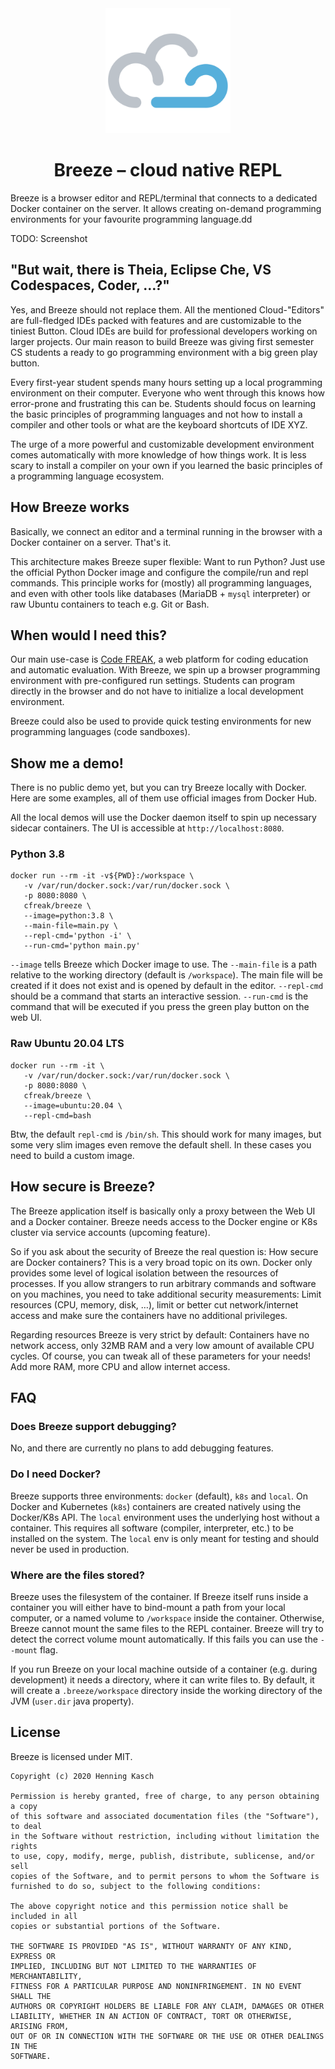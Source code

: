 <div align="center"><img src="./frontend/packages/app/public/breeze-logo-square.svg" width="200" height="200" />
<h1>Breeze – cloud native REPL</h1>
</div>

Breeze is a browser editor and REPL/terminal that connects to a dedicated Docker container on the server. It allows creating on-demand programming environments for your favourite programming language.dd

TODO: Screenshot

## "But wait, there is Theia, Eclipse Che, VS Codespaces, Coder, …?"
Yes, and Breeze should not replace them. All the mentioned Cloud-"Editors" are full-fledged IDEs packed with features and are customizable to the tiniest Button. Cloud IDEs are build for professional developers working on larger projects. Our main reason to build Breeze was giving first semester CS students a ready to go programming environment with a big green play button. 

Every first-year student spends many hours setting up a local programming environment on their computer. Everyone who went through this knows how error-prone and frustrating this can be. Students should focus on learning the basic principles of programming languages and not how to install a compiler and other tools or what are the keyboard shortcuts of IDE XYZ.

The urge of a more powerful and customizable development environment comes automatically with more knowledge of how things work. It is less scary to install a compiler on your own if you learned the basic principles of a programming language ecosystem.

## How Breeze works
Basically, we connect an editor and a terminal running in the browser with a Docker container on a server. That's it.

This architecture makes Breeze super flexible: Want to run Python? Just use the official Python Docker image and configure the compile/run and repl commands. This principle works for (mostly) all programming languages, and even with other tools like databases (MariaDB + `mysql` interpreter) or raw Ubuntu containers to teach e.g. Git or Bash.

## When would I need this?
Our main use-case is [Code FREAK](https://github.com/codefreak/codefreak), a web platform for coding education and automatic evaluation. With Breeze, we spin up a browser programming environment with pre-configured run settings. Students can program directly in the browser and do not have to initialize a local development environment.

Breeze could also be used to provide quick testing environments for new programming languages (code sandboxes).

## Show me a demo!
There is no public demo yet, but you can try Breeze locally with Docker. Here are some examples, all of them use official images from Docker Hub.

All the local demos will use the Docker daemon itself to spin up necessary sidecar containers. The UI is accessible
at `http://localhost:8080`.

### Python 3.8
```shell script
docker run --rm -it -v${PWD}:/workspace \
   -v /var/run/docker.sock:/var/run/docker.sock \
   -p 8080:8080 \
   cfreak/breeze \
   --image=python:3.8 \
   --main-file=main.py \
   --repl-cmd='python -i' \
   --run-cmd='python main.py'
```
`--image` tells Breeze which Docker image to use. The `--main-file` is a path relative to the working directory (default is `/workspace`). The main file will be created if it does not exist and is opened by default in the editor. `--repl-cmd` should be a command that starts an interactive session. `--run-cmd` is the command that will be executed if you press the green play button on the web UI. 

### Raw Ubuntu 20.04 LTS
```shell script
docker run --rm -it \
   -v /var/run/docker.sock:/var/run/docker.sock \
   -p 8080:8080 \
   cfreak/breeze \
   --image=ubuntu:20.04 \
   --repl-cmd=bash
```
Btw, the default `repl-cmd` is `/bin/sh`. This should work for many images, but some very slim images even remove the default shell. In these cases you need to build a custom image.

## How secure is Breeze?
The Breeze application itself is basically only a proxy between the Web UI and a Docker container. Breeze needs access to the Docker engine or K8s cluster via service accounts (upcoming feature). 

So if you ask about the security of Breeze the real question is: How secure are Docker containers? This is a very broad topic on its own. Docker only provides some level of logical isolation between the resources of processes. If you allow strangers to run arbitrary commands and software on you machines, you need to take additional security measurements: Limit resources (CPU, memory, disk, …), limit or better cut network/internet access and make sure the containers have no additional privileges.

Regarding resources Breeze is very strict by default: Containers have no network access, only 32MB RAM and a very low amount of available CPU cycles. Of course, you can tweak all of these parameters for your needs! Add more RAM, more CPU and allow internet access.

## FAQ
### Does Breeze support debugging?
No, and there are currently no plans to add debugging features.

### Do I need Docker?
Breeze supports three environments: `docker` (default), `k8s` and `local`. On Docker and Kubernetes (`k8s`) containers are created natively using the Docker/K8s API. The `local` environment uses the underlying host without a container. This requires all software (compiler, interpreter, etc.) to be installed on the system. The `local` env is only meant for testing and should never be used in production.

### Where are the files stored?
Breeze uses the filesystem of the container. If Breeze itself runs inside a container you will either have to bind-mount a path from your local computer, or a named volume to `/workspace` inside the container. Otherwise, Breeze cannot mount the same files to the REPL container. Breeze will try to detect the correct volume mount automatically. If this fails you can use the `--mount` flag.

If you run Breeze on your local machine outside of a container (e.g. during development) it needs a directory, where it can write files to. By default, it will create a `.breeze/workspace` directory inside the working directory of the JVM
(`user.dir` java property).

## License
Breeze is licensed under MIT.

```
Copyright (c) 2020 Henning Kasch

Permission is hereby granted, free of charge, to any person obtaining a copy
of this software and associated documentation files (the "Software"), to deal
in the Software without restriction, including without limitation the rights
to use, copy, modify, merge, publish, distribute, sublicense, and/or sell
copies of the Software, and to permit persons to whom the Software is
furnished to do so, subject to the following conditions:

The above copyright notice and this permission notice shall be included in all
copies or substantial portions of the Software.

THE SOFTWARE IS PROVIDED "AS IS", WITHOUT WARRANTY OF ANY KIND, EXPRESS OR
IMPLIED, INCLUDING BUT NOT LIMITED TO THE WARRANTIES OF MERCHANTABILITY,
FITNESS FOR A PARTICULAR PURPOSE AND NONINFRINGEMENT. IN NO EVENT SHALL THE
AUTHORS OR COPYRIGHT HOLDERS BE LIABLE FOR ANY CLAIM, DAMAGES OR OTHER
LIABILITY, WHETHER IN AN ACTION OF CONTRACT, TORT OR OTHERWISE, ARISING FROM,
OUT OF OR IN CONNECTION WITH THE SOFTWARE OR THE USE OR OTHER DEALINGS IN THE
SOFTWARE.
```